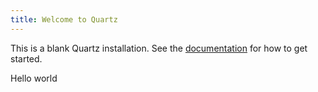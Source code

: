 ```yaml
---
title: Welcome to Quartz
---
```


This is a blank Quartz installation.
See the [documentation](https://quartz.jzhao.xyz) for how to get started.

Hello world